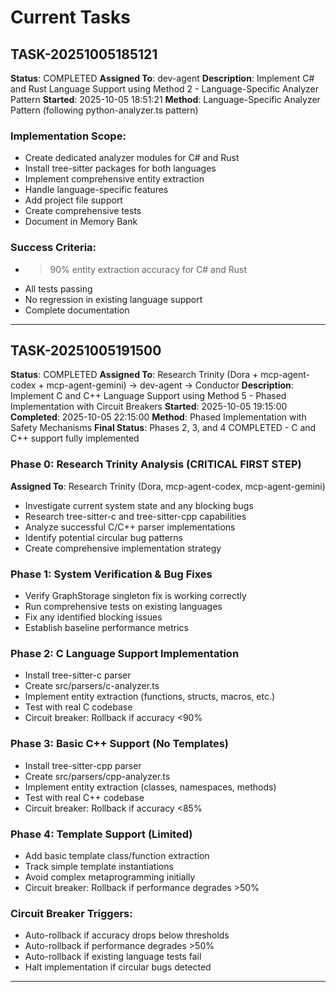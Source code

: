 # Current Tasks

## TASK-20251005185121
**Status**: COMPLETED
**Assigned To**: dev-agent
**Description**: Implement C# and Rust Language Support using Method 2 - Language-Specific Analyzer Pattern
**Started**: 2025-10-05 18:51:21
**Method**: Language-Specific Analyzer Pattern (following python-analyzer.ts pattern)

### Implementation Scope:
- Create dedicated analyzer modules for C# and Rust
- Install tree-sitter packages for both languages
- Implement comprehensive entity extraction
- Handle language-specific features
- Add project file support
- Create comprehensive tests
- Document in Memory Bank

### Success Criteria:
- >90% entity extraction accuracy for C# and Rust
- All tests passing
- No regression in existing language support
- Complete documentation

---

## TASK-20251005191500
**Status**: COMPLETED
**Assigned To**: Research Trinity (Dora + mcp-agent-codex + mcp-agent-gemini) → dev-agent → Conductor
**Description**: Implement C and C++ Language Support using Method 5 - Phased Implementation with Circuit Breakers
**Started**: 2025-10-05 19:15:00
**Completed**: 2025-10-05 22:15:00
**Method**: Phased Implementation with Safety Mechanisms
**Final Status**: Phases 2, 3, and 4 COMPLETED - C and C++ support fully implemented

### Phase 0: Research Trinity Analysis (CRITICAL FIRST STEP)
**Assigned To**: Research Trinity (Dora, mcp-agent-codex, mcp-agent-gemini)
- Investigate current system state and any blocking bugs
- Research tree-sitter-c and tree-sitter-cpp capabilities
- Analyze successful C/C++ parser implementations
- Identify potential circular bug patterns
- Create comprehensive implementation strategy

### Phase 1: System Verification & Bug Fixes
- Verify GraphStorage singleton fix is working correctly
- Run comprehensive tests on existing languages
- Fix any identified blocking issues
- Establish baseline performance metrics

### Phase 2: C Language Support Implementation
- Install tree-sitter-c parser
- Create src/parsers/c-analyzer.ts
- Implement entity extraction (functions, structs, macros, etc.)
- Test with real C codebase
- Circuit breaker: Rollback if accuracy <90%

### Phase 3: Basic C++ Support (No Templates)
- Install tree-sitter-cpp parser
- Create src/parsers/cpp-analyzer.ts
- Implement entity extraction (classes, namespaces, methods)
- Test with real C++ codebase
- Circuit breaker: Rollback if accuracy <85%

### Phase 4: Template Support (Limited)
- Add basic template class/function extraction
- Track simple template instantiations
- Avoid complex metaprogramming initially
- Circuit breaker: Rollback if performance degrades >50%

### Circuit Breaker Triggers:
- Auto-rollback if accuracy drops below thresholds
- Auto-rollback if performance degrades >50%
- Auto-rollback if existing language tests fail
- Halt implementation if circular bugs detected

---
